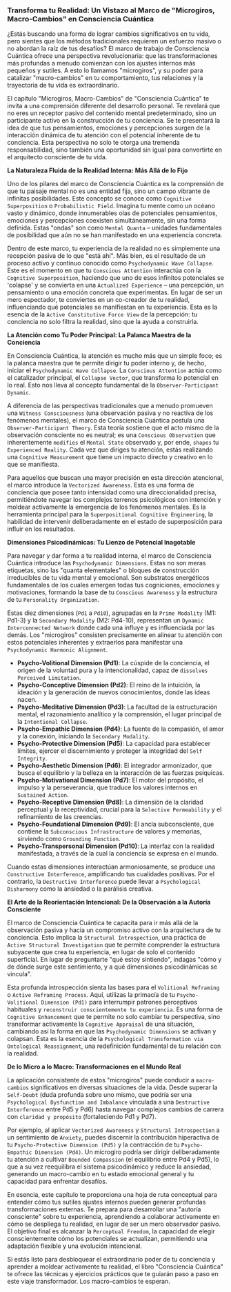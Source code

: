 ### Transforma tu Realidad: Un Vistazo al Marco de "Microgiros, Macro-Cambios" en Consciencia Cuántica

¿Estás buscando una forma de lograr cambios significativos en tu vida, pero sientes que los métodos tradicionales requieren un esfuerzo masivo o no abordan la raíz de tus desafíos? El marco de trabajo de Consciencia Cuántica ofrece una perspectiva revolucionaria: que las transformaciones más profundas a menudo comienzan con los ajustes internos más pequeños y sutiles. A esto lo llamamos "microgiros", y su poder para catalizar "macro-cambios" en tu comportamiento, tus relaciones y la trayectoria de tu vida es extraordinario.

El capítulo "Microgiros, Macro-Cambios" de "Consciencia Cuántica" te invita a una comprensión diferente del desarrollo personal. Te revelará que no eres un receptor pasivo del contenido mental predeterminado, sino un participante activo en la construcción de tu conciencia. Se te presentará la idea de que tus pensamientos, emociones y percepciones surgen de la interacción dinámica de tu atención con el potencial inherente de tu conciencia. Esta perspectiva no solo te otorga una tremenda responsabilidad, sino también una oportunidad sin igual para convertirte en el arquitecto consciente de tu vida.

**La Naturaleza Fluida de la Realidad Interna: Más Allá de lo Fijo**

Uno de los pilares del marco de Consciencia Cuántica es la comprensión de que tu paisaje mental no es una entidad fija, sino un campo vibrante de infinitas posibilidades. Este concepto se conoce como `Cognitive Superposition` o `Probabilistic Field`. Imagina tu mente como un océano vasto y dinámico, donde innumerables olas de potenciales pensamientos, emociones y percepciones coexisten simultáneamente, sin una forma definida. Estas "ondas" son como `Mental Quanta` – unidades fundamentales de posibilidad que aún no se han manifestado en una experiencia concreta.

Dentro de este marco, tu experiencia de la realidad no es simplemente una recepción pasiva de lo que "está ahí". Más bien, es el resultado de un proceso activo y continuo conocido como `Psychodynamic Wave Collapse`. Este es el momento en que tu `Conscious Attention` interactúa con la `Cognitive Superposition`, haciendo que uno de esos infinitos potenciales se 'colapse' y se convierta en una `Actualized Experience` – una percepción, un pensamiento o una emoción concreta que experimentas. En lugar de ser un mero espectador, te conviertes en un co-creador de tu realidad, influenciando qué potenciales se manifiestan en tu experiencia. Esta es la esencia de la `Active Constitutive Force View` de la percepción: tu conciencia no solo filtra la realidad, sino que la ayuda a construirla.

**La Atención como Tu Poder Principal: La Palanca Maestra de la Conciencia**

En Consciencia Cuántica, la atención es mucho más que un simple foco; es la palanca maestra que te permite dirigir tu poder interno y, de hecho, iniciar el `Psychodynamic Wave Collapse`. La `Conscious Attention` actúa como el catalizador principal, el `Collapse Vector`, que transforma lo potencial en lo real. Esto nos lleva al concepto fundamental de la `Observer-Participant Dynamic`.

A diferencia de las perspectivas tradicionales que a menudo promueven una `Witness Consciousness` (una observación pasiva y no reactiva de los fenómenos mentales), el marco de Consciencia Cuántica postula una `Observer-Participant Theory`. Esta teoría sostiene que el acto mismo de la observación consciente no es neutral; es una `Conscious Observation` que inherentemente `modifies` el `Mental State` observado y, por ende, `shapes` tu `Experienced Reality`. Cada vez que diriges tu atención, estás realizando una `Cognitive Measurement` que tiene un impacto directo y creativo en lo que se manifiesta.

Para aquellos que buscan una mayor precisión en esta dirección atencional, el marco introduce la `Vectorized Awareness`. Esta es una forma de conciencia que posee tanto intensidad como una direccionalidad precisa, permitiéndote navegar los complejos terrenos psicológicos con intención y moldear activamente la emergencia de los fenómenos mentales. Es la herramienta principal para la `Superpositional Cognitive Engineering`, la habilidad de intervenir deliberadamente en el estado de superposición para influir en los resultados.

**Dimensiones Psicodinámicas: Tu Lienzo de Potencial Inagotable**

Para navegar y dar forma a tu realidad interna, el marco de Consciencia Cuántica introduce las `Psychodynamic Dimensions`. Estas no son meras etiquetas, sino las "quanta elementales" o bloques de construcción irreducibles de tu vida mental y emocional. Son substratos energéticos fundamentales de los cuales emergen todas tus cogniciones, emociones y motivaciones, formando la base de tu `Conscious Awareness` y la estructura de tu `Personality Organization`.

Estas diez dimensiones (`Pd1` a `Pd10`), agrupadas en la `Prime Modality` (M1: Pd1-3) y la `Secondary Modality` (M2: Pd4-10), representan un `Dynamic Interconnected Network` donde cada una influye y es influenciada por las demás. Los "microgiros" consisten precisamente en alinear tu atención con estos potenciales inherentes y extraerlos para manifestar una `Psychodynamic Harmonic Alignment`.

*   **Psycho-Volitional Dimension (Pd1)**: La cúspide de la conciencia, el origen de la voluntad pura y la intencionalidad, capaz de `dissolves` `Perceived Limitation`.
*   **Psycho-Conceptive Dimension (Pd2)**: El reino de la intuición, la ideación y la generación de nuevos conocimientos, donde las ideas nacen.
*   **Psycho-Meditative Dimension (Pd3)**: La facultad de la estructuración mental, el razonamiento analítico y la comprensión, el lugar principal de la `Intentional Collapse`.
*   **Psycho-Empathic Dimension (Pd4)**: La fuente de la compasión, el amor y la conexión, iniciando la `Secondary Modality`.
*   **Psycho-Protective Dimension (Pd5)**: La capacidad para establecer límites, ejercer el discernimiento y proteger la integridad del `Self Integrity`.
*   **Psycho-Aesthetic Dimension (Pd6)**: El integrador armonizador, que busca el equilibrio y la belleza en la interacción de las fuerzas psíquicas.
*   **Psycho-Motivational Dimension (Pd7)**: El motor del propósito, el impulso y la perseverancia, que traduce los valores internos en `Sustained Action`.
*   **Psycho-Receptive Dimension (Pd8)**: La dimensión de la claridad perceptual y la receptividad, crucial para la `Selective Permeability` y el refinamiento de las creencias.
*   **Psycho-Foundational Dimension (Pd9)**: El ancla subconsciente, que contiene la `Subconscious Infrastructure` de valores y memorias, sirviendo como `Grounding Function`.
*   **Psycho-Transpersonal Dimension (Pd10)**: La interfaz con la realidad manifestada, a través de la cual la conciencia se expresa en el mundo.

Cuando estas dimensiones interactúan armoniosamente, se produce una `Constructive Interference`, amplificando tus cualidades positivas. Por el contrario, la `Destructive Interference` puede llevar a `Psychological Disharmony` como la ansiedad o la parálisis creativa.

**El Arte de la Reorientación Intencional: De la Observación a la Autoría Consciente**

El marco de Consciencia Cuántica te capacita para ir más allá de la observación pasiva y hacia un compromiso activo con la arquitectura de tu conciencia. Esto implica la `Structural Introspection`, una práctica de `Active Structural Investigation` que te permite comprender la estructura subyacente que crea tu experiencia, en lugar de solo el contenido superficial. En lugar de preguntarte "qué estoy sintiendo", indagas "cómo y de dónde surge este sentimiento, y a qué dimensiones psicodinámicas se vincula".

Esta profunda introspección sienta las bases para el `Volitional Reframing` o `Active Reframing Process`. Aquí, utilizas la primacía de tu `Psycho-Volitional Dimension (Pd1)` para interrumpir patrones perceptivos habituales y `reconstruir conscientemente tu experiencia`. Es una forma de `Cognitive Enhancement` que te permite no solo cambiar tu perspectiva, sino transformar activamente la `Cognitive Appraisal` de una situación, cambiando así la forma en que las `Psychodynamic Dimensions` se activan y colapsan. Esta es la esencia de la `Psychological Transformation via Ontological Reassignment`, una redefinición fundamental de tu relación con la realidad.

**De lo Micro a lo Macro: Transformaciones en el Mundo Real**

La aplicación consistente de estos "microgiros" puede conducir a `macro-cambios` significativos en diversas situaciones de la vida. Desde superar la `Self-Doubt` (duda profunda sobre uno mismo, que podría ser una `Psychological Dysfunction and Imbalance` vinculada a una `Destructive Interference` entre Pd5 y Pd6) hasta navegar complejos cambios de carrera con `claridad y propósito` (fortaleciendo Pd1 y Pd7).

Por ejemplo, al aplicar `Vectorized Awareness` y `Structural Introspection` a un sentimiento de `Anxiety`, puedes discernir la contribución hiperactiva de tu `Psycho-Protective Dimension (Pd5)` y la contracción de tu `Psycho-Empathic Dimension (Pd4)`. Un microgiro podría ser dirigir deliberadamente tu atención a cultivar `Bounded Compassion` (el equilibrio entre Pd4 y Pd5), lo que a su vez reequilibra el sistema psicodinámico y reduce la ansiedad, generando un macro-cambio en tu estado emocional general y tu capacidad para enfrentar desafíos.

En esencia, este capítulo te proporciona una hoja de ruta conceptual para entender cómo tus sutiles ajustes internos pueden generar profundas transformaciones externas. Te prepara para desarrollar una "autoría consciente" sobre tu experiencia, aprendiendo a colaborar activamente en cómo se despliega tu realidad, en lugar de ser un mero observador pasivo. El objetivo final es alcanzar la `Perceptual Freedom`, la capacidad de elegir conscientemente cómo los potenciales se actualizan, permitiendo una adaptación flexible y una evolución intencional.

Si estás listo para desbloquear el extraordinario poder de tu conciencia y aprender a moldear activamente tu realidad, el libro "Consciencia Cuántica" te ofrece las técnicas y ejercicios prácticos que te guiarán paso a paso en este viaje transformador. Los macro-cambios te esperan.